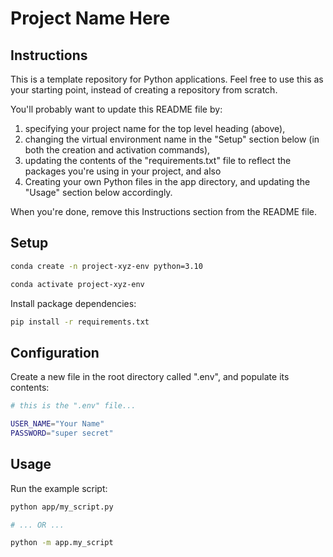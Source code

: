 # Project Name Here

## Instructions

This is a template repository for Python applications. Feel free to use this as your starting point, instead of creating a repository from scratch.

You'll probably want to update this README file by:
 1. specifying your project name for the top level heading (above),
 2. changing the virtual environment name in the "Setup" section below (in both the creation and activation commands),
 3. updating the contents of the "requirements.txt" file to reflect the packages you're using in your project, and also
 4. Creating your own Python files in the app directory, and updating the "Usage" section below accordingly.

When you're done, remove this Instructions section from the README file.

## Setup

```sh
conda create -n project-xyz-env python=3.10

conda activate project-xyz-env
```

Install package dependencies:

```sh
pip install -r requirements.txt
```

## Configuration

Create a new file in the root directory called ".env", and populate its contents:

```sh
# this is the ".env" file...

USER_NAME="Your Name"
PASSWORD="super secret"
```

## Usage

Run the example script:

```sh
python app/my_script.py

# ... OR ...

python -m app.my_script
```
